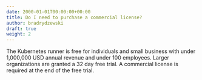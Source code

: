 ```yaml
---
date: 2000-01-01T00:00:00+00:00
title: Do I need to purchase a commercial license?
author: bradrydzewski
draft: true
weight: 2
---
```


The Kubernetes runner is free for individuals and small business with under 1,000,000 USD annual revenue and under 100 employees. Larger organizations are granted a 32 day free trial. A commercial license is required at the end of the free trial.
